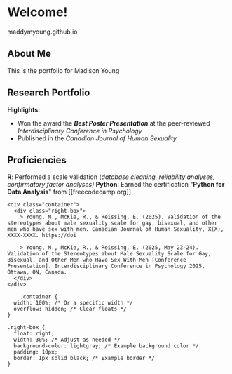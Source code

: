 # Welcome!
maddymyoung.github.io
<br/>
## About Me
This is the portfolio for Madison Young

## Research Portfolio
**Highlights:** 
- Won the award the **_Best Poster Presentation_** at the peer-reviewed _Interdisciplinary Conference in Psychology_
- Published in the _Canadian Journal of Human Sexuality_

## Proficiencies
**R**: Performed a scale validation (_database cleaning, reliability analyses, confirmatory factor analyses)_
**Python**: Earned the certification "**Python for Data Analysis**" from [[freecodecamp.org]]

    <div class="container">
      <div class="right-box">
        > Young, M., McKie, R., & Reissing, E. (2025). Validation of the stereotypes about male sexuality scale for gay, bisexual, and other men who have sex with men. Canadian Journal of Human Sexuality, X(X), XXXX-XXXX. https://doi

        > Young, M., McKie, R., & Reissing, E. (2025, May 23-24). Validation of the Stereotypes about Male Sexuality Scale for Gay, Bisexual, and Other Men who Have Sex With Men [Conference Presentation]. Interdisciplinary Conference in Psychology 2025, Ottawa, ON, Canada.
      </div>
    </div>
    
        .container {
      width: 100%; /* Or a specific width */
      overflow: hidden; /* Clear floats */
    }

    .right-box {
      float: right;
      width: 30%; /* Adjust as needed */
      background-color: lightgray; /* Example background color */
      padding: 10px;
      border: 1px solid black; /* Example border */
    }​
